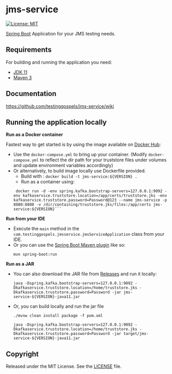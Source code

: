 # jms-service

[![License: MIT](https://img.shields.io/badge/License-MIT-yellow.svg)](https://opensource.org/licenses/MIT)

[Spring Boot](http://projects.spring.io/spring-boot/) Application for your JMS testing needs.

## Requirements

For building and running the application you need:

- [JDK 11](https://www.oracle.com/java/technologies/javase-jdk11-downloads.html)
- [Maven 3](https://maven.apache.org)

## Documentation

https://github.com/testinggospels/jms-service/wiki

## Running the application locally

**Run as a Docker container**

Fastest way to get started is by using the image available on [Docker Hub](https://hub.docker.com/r/shubhendumadhukar/jms-service):

- Use the `docker-compose.yml` to bring up your container. (Modify `docker-compose.yml` to reflect the dir path for your truststore files under volumes and update environment variables accordingly)
- Or alternatively, to build image locally use Dockerfile provided.
  - Build with : `docker build -t jms-service:${VERSION} .`
  - Run as a container using:
  ````shell
   docker run -d -env spring.kafka.bootstrap-servers=127.0.0.1:9092 -env kafkaservice.truststore.location=/app/certs/truststore.jks -env kafkaservice.truststore.password=Password@123 --name jms-service -p 8080:8080 -v /dir/containing/truststore.jks/files:/app/certs jms-service:${VERSION}```
  ````

**Run from your IDE**

- Execute the `main` method in the `com.testinggospels.jmsservice.jmsServiceApplication` class from your IDE.
- Or you can use the [Spring Boot Maven plugin](https://docs.spring.io/spring-boot/docs/current/reference/html/build-tool-plugins-maven-plugin.html) like so:
  ```shell
  mvn spring-boot:run
  ```

**Run as a JAR**

- You can also download the JAR file from [Releases](https://github.com/testinggospels/jms-service/releases) and run it locally:
  ```shell
  java -Dspring.kafka.bootstrap-servers=127.0.0.1:9092 -Dkafkaservice.truststore.location=/home/truststore.jks -Dkafkaservice.truststore.password=Password -jar jms-service-${VERSION}-java11.jar
  ```
- Or, you can build locally and run the jar file

  ```shell
  ./mvnw clean install package -f pom.xml

  java -Dspring.kafka.bootstrap-servers=127.0.0.1:9092 -Dkafkaservice.truststore.location=/home/truststore.jks -Dkafkaservice.truststore.password=Password -jar target/jms-service-${VERSION}-java11.jar
  ```

## Copyright

Released under the MIT License. See the [LICENSE](https://github.com/testinggospels/jms-service/blob/main/LICENSE) file.

